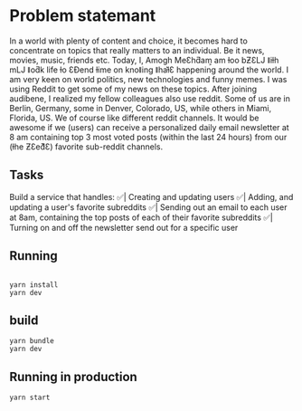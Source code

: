 # Problem statemant
In a world with plenty of content and choice, it becomes hard to concentrate on topics that
really matters to an individual. Be it news, movies, music, friends etc.
Today, I, Amogh MeƐhƌam͕ am ƚoo bƵƐǇ ǁiƚh mǇ ǁoƌk life ƚo ƐƉend ƚime on knoǁing ǁhaƚ͛Ɛ
happening around the world. I am very keen on world politics, new technologies and funny
memes. I was using Reddit to get some of my news on these topics.
After joining audibene, I realized my fellow colleagues also use reddit. Some of us are in
Berlin, Germany, some in Denver, Colorado, US, while others in Miami, Florida, US. We of
course like different reddit channels.
It would be awesome if we (users) can receive a personalized daily email newsletter at 8 am
containing top 3 most voted posts (within the last 24 hours) from our (ƚhe ƵƐeƌ͛Ɛ) favorite
sub-reddit channels.

## Tasks
Build a service that handles:
 ✅| Creating and updating users
 ✅| Adding, and updating a user's favorite subreddits
 ✅| Sending out an email to each user at 8am, containing the top posts of each of their favorite subreddits
 ✅| Turning on and off the newsletter send out for a specific user


## Running

``` shell

yarn install
yarn dev

```


## build

``` shell
yarn bundle
yarn dev

```



## Running in production

``` shell
yarn start

```


